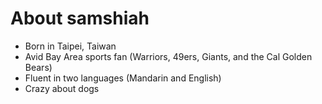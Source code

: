 # About samshiah

- Born in Taipei, Taiwan
- Avid Bay Area sports fan (Warriors, 49ers, Giants, and the Cal Golden Bears)
- Fluent in two languages (Mandarin and English)
- Crazy about dogs
